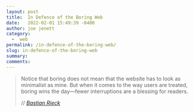 ```yaml
---
layout: post
title:  In Defence of the Boring Web
date:   2022-02-01 15:49:39 -0400
author: joe jenett
category:
  -  web
permalink: /in-defence-of-the-boring-web/
slug: in-defence-of-the-boring-web
summary: 
comments: 
---
```

<blockquote class="quoteback" data-title="In Defence of the Boring Web" data-author="//Bastian Rieck" data-avatar="https://bastian.rieck.me/images/portrait_2021.webp" cite="https://bastian.rieck.me/blog/posts/2022/boring/">
	<p>
	Notice that boring does not mean that the website has to look as minimalist as mine. But when it comes to the way users are treated, boring wins the day—fewer interruptions are a blessing for readers.	
	</p>
	<footer>
		// 
		<cite>
			<a href="https://bastian.rieck.me/blog/posts/2022/boring/">Bastian Rieck</a>
		</cite>
	</footer>
</blockquote>

<a href="https://brid.gy/publish/twitter"></a>
<data class="p-bridgy-omit-link" value="false"></data>